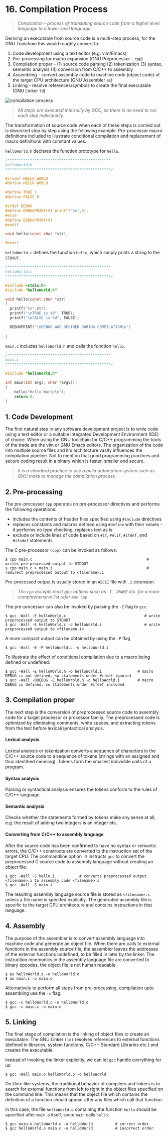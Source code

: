 # 16. Compilation Process

> *Compilation - process of translating source code from a higher level language to a lower level language.*

Deriving an executable from source code is a multi-step process, for the *GNU Toolchain* this would roughly convert to:

1. Code development using a text editor (e.g. vim/Emacs)
2. Pre-processing for macro expansion (GNU Preprocessor - ``cpp``)
3. Compilation proper - (1) source code parsing (2) tokenization (3) syntax, semantic analysis (4) conversion from C/C++ to assembly
4. Assembling - convert assembly code to machine code (object code) of the target CPU architecture (GNU Assembler ``as``)
5. Linking - resolve references/symbols to create the final executable (GNU Linker ``ld``)

![compilation-process](/assets/compilation.jpg)

> *All steps are executed internally by GCC, so there is no need to run each step individually.*

The transformation of source code when each of these steps is carried out is dissected step by step using the following example. Pre-processor macro definitions included to illustrate conditional compilation and replacement of macro definitions with constant values. 

```helloWorld.h``` declares the function prototype for ```hello```.

```C
/**********************************************
helloWorld.h
***********************************************/

#ifndef HELLO_WORLD
#define HELLO_WORLD

#define TRUE 1
#define FALSE 0

#ifdef DEBUG
#define DEBUGPRINT(X) printf("%s",X);
#else
#define DEBUGPRINT(X)
#endif

void hello(const char *str);

#endif
```

```helloWorld.c``` defines the function ```hello```, which simply prints a string to the ```STDOUT```.

```C
/**********************************************
helloWorld.c
***********************************************/

#include <stdio.h>
#include "helloWorld.h"

void hello(const char *str)
{
  printf("%s",str);
  printf("\nTRUE is %d", TRUE);
  printf("\nFALSE is %d", FALSE);

  DEBUGPRINT("\nDEBUG WAS DEFINED DURING COMPILATION\n")
  
}

```

```main.c``` includes ```helloWorld.h``` and calls the function ```hello```.

```C
/**********************************************
main.c
***********************************************/

#include "helloWorld.h"

int main(int argc, char *argv[])
{
    hello("Hello World\n");
    return 0;
}
```

## 1. Code Development
The first natural step in any software development project is to *write* code using a text editor or a suitable Integrated Development Environment (IDE) of choice. When using the GNU toolchain for C/C++ programming the tools of the trade are the vim or GNU Emacs editors. The organization of the code into multiple source files and it's architecture vastly influences the compilation pipeline. Not to mention that good programming practices and secure coding result in a binary which is faster, smaller and secure.

> *It is a standard practice to use a build automation system such as GNU make to manage the compilation process.*

## 2. Pre-processing
The pre-processor ``cpp`` operates on pre-processor directives and performs the following operations:
* includes the contents of header files specified using ``#include`` directives
* replaces constants and macros defined using ``#define`` with their values - it performs no type checking, replaces text as is
* exclude or include lines of code based on ``#if``, ``#elif``, ``#ifdef``, and ``#ifndef`` statements

The C pre-processor ``(cpp)`` can be invoked as follows:

```Shell
$ cpp main.c                                                   # writes pre-processed output to STDOUT
$ cpp main.c > main.i                                          # redirect preprocessed output to <filename>.i
```

Pre-processed output is usually stored in an ``ASCII`` file with ``.i`` extension. 

> *The ``cpp`` accepts most gcc options such as ``-I``, ``-DNAME`` etc. for a more comphrehensive list refer ``man cpp``*

The pre-processor can also be invoked by passing the ``-E`` flag to ``gcc``:

```Shell
$ gcc -Wall -E helloWorld.c                                   # write preprocessed output to STDOUT
$ gcc -Wall -E helloWorld.c -o helloWorld.i                   # write preprocessed output to <filename.i>
```

A more compact output can be obtained by using the ``-P`` flag

```Shell
$ gcc -Wall -E -P helloWorld.c -o helloWorld.i
```

To illustrate the effect of conditional compilation due to a macro being defined or undefined:

```Shell
$ gcc -Wall -E helloWorld.h -o helloWorld.i                # macro DEBUG is not defined, so statements under #ifdef ignored
$ gcc -Wall -DDEBUG -E helloWrold.h -o helloWorld.i        # macro DEBUG is defined, so statements under #ifdef included
```

## 3. Compilation proper

The next step is the conversion of preprocessed source code to assembly code for a target processor or processor family. The preprocessed code is optimized by eliminating comments, white spaces, and extracting tokens from the text before lexical/syntactical analysis.

#### Lexical analysis
Lexical analysis or tokenization converts a sequence of characters in the C/C++ source code to a sequence of tokens (strings with an assigned and thus identified meaning). Tokens form the smallest indivisble units of a program.

#### Syntax analysis
Parsing or syntactical analysis ensures the tokens conform to the rules of C/C++ language.

#### Semantic analysis
Checks whether the statements formed by tokens make any sense at all, e.g. the result of adding two integers is an integer etc. 

#### Converting from C/C++ to assembly language
After the source code has been confirmed to have no syntax or semantic errors, the C/C++ constructs are converted to the instruction set of the target CPU. The commandline option ``-S`` instructs ``gcc`` to convert the preprocessed C source code to assembly language without creating an object file:

```Shell
$ gcc -Wall -S hello.i           # converts preprocessed output <filename>.i to assembly code <filename>.s
$ gcc -Wall -S main.i           
```

The resulting assembly language source file is stored as ``<filename>.s`` unless a file name is specifed explicitly. The generated assembly file is specific to the target CPU architecture and contains instructions in that language.

## 4. Assembly
The purpose of the assembler is to convert assembly language into machine code and generate an object file. When there are calls to external functions in the assembly source file, the assembler leaves the addresses of the external functions undefined, to be filled in later by the linker. The instruction mnemonics in the assembly language file are converted to binary opcodes, the object file is not human readable.

```Shell
$ as helloWorld.s -o helloWorld.o
$ as main.s -o main.o
```

Alternatively to perform all steps from pre-processing, compilation upto assembling use the ``-c`` flag:

```Shell
$ gcc -c helloWorld.c -o helloWorld.o
$ gcc -c main.c -o main.o
```

## 5. Linking
The final stage of compilation is the linking of object files to create an executable. The GNU Linker ``(ld)`` resolves references to external functions (defined in libraries, system functions, C/C++ Standard Libraries etc.) and creates the executable.

Instead of invoking the linker explicitly, we can let ``gcc`` handle everything for us:

```Shell
$ gcc -Wall main.o helloWorld.o -o helloWorld
```

On Unix-like systems, the traditional behavior of compilers and linkers is to search for external functions from left to right in the object files specified on the command line. This means that the object file which contains the definition of a function should appear after any files which call that function.

In this case, the file ``helloWorld.o`` containing the function ``hello`` should be specified after ``main.o`` itself, since ``main`` calls ``hello``:

```Sheell
$ gcc main.o helloWorld.o -o helloWorld          # correct order
$ gcc helloWorld.o main.o -o helloWorld          # incorrect order
``` 
